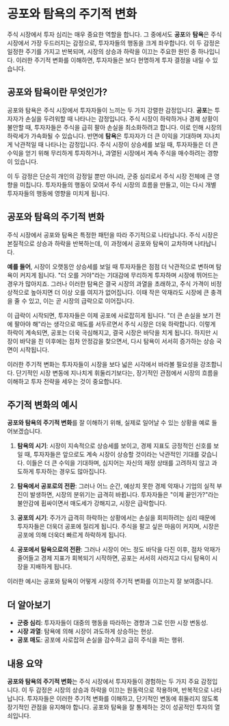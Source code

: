 # 공포와 탐욕의 주기적 변화

주식 시장에서 투자 심리는 매우 중요한 역할을 합니다. 그 중에서도 **공포**와 **탐욕**은 주식 시장에서 가장 두드러지는 감정으로, 투자자들의 행동을 크게 좌우합니다. 이 두 감정은 일정한 주기를 가지고 반복되며, 시장의 상승과 하락을 이끄는 주요한 원인 중 하나입니다. 이러한 주기적 변화를 이해하면, 투자자들은 보다 현명하게 투자 결정을 내릴 수 있습니다.

## 공포와 탐욕이란 무엇인가?

공포와 탐욕은 주식 시장에서 투자자들이 느끼는 두 가지 강렬한 감정입니다. **공포**는 투자자가 손실을 두려워할 때 나타나는 감정입니다. 주식 시장이 하락하거나 경제 상황이 불안할 때, 투자자들은 주식을 급히 팔아 손실을 최소화하려고 합니다. 이로 인해 시장의 하락세가 가속화될 수 있습니다. 반면에 **탐욕**은 투자자가 더 큰 이익을 기대하며 지나치게 낙관적일 때 나타나는 감정입니다. 주식 시장이 상승세를 보일 때, 투자자들은 더 큰 수익을 얻기 위해 무리하게 투자하거나, 과열된 시장에서 계속 주식을 매수하려는 경향이 있습니다. 

이 두 감정은 단순히 개인의 감정일 뿐만 아니라, 군중 심리로서 주식 시장 전체에 큰 영향을 미칩니다. 투자자들의 행동이 모여서 주식 시장의 흐름을 만들고, 이는 다시 개별 투자자들의 행동에 영향을 미치게 됩니다.

## 공포와 탐욕의 주기적 변화

주식 시장에서 공포와 탐욕은 특정한 패턴을 따라 주기적으로 나타납니다. 주식 시장은 본질적으로 상승과 하락을 반복하는데, 이 과정에서 공포와 탐욕이 교차하며 나타납니다. 

**예를 들어**, 시장이 오랫동안 상승세를 보일 때 투자자들은 점점 더 낙관적으로 변하며 탐욕이 커지게 됩니다. "더 오를 거야"라는 기대감에 무리하게 투자하며 시장에 뛰어드는 경우가 많아지죠. 그러나 이러한 탐욕은 결국 시장의 과열을 초래하고, 주식 가격이 비정상적으로 높아지면 더 이상 오를 여지가 없어집니다. 이때 작은 악재라도 시장에 큰 충격을 줄 수 있고, 이는 곧 시장의 급락으로 이어집니다.

이 급락이 시작되면, 투자자들은 이제 공포에 사로잡히게 됩니다. "더 큰 손실을 보기 전에 팔아야 해"라는 생각으로 매도를 서두르면서 주식 시장은 더욱 하락합니다. 이렇게 하락이 계속되면, 공포는 더욱 극심해지고, 결국 시장은 바닥을 치게 됩니다. 하지만 시장이 바닥을 친 이후에는 점차 안정감을 찾으면서, 다시 탐욕이 서서히 증가하는 상승 국면이 시작됩니다. 

이러한 주기적 변화는 투자자들이 시장을 보다 넓은 시각에서 바라볼 필요성을 강조합니다. 단기적인 시장 변동에 지나치게 휘둘리기보다는, 장기적인 관점에서 시장의 흐름을 이해하고 투자 전략을 세우는 것이 중요합니다.

## 주기적 변화의 예시

**공포와 탐욕의 주기적 변화**를 잘 이해하기 위해, 실제로 일어날 수 있는 상황을 예로 들어보겠습니다.

1. **탐욕의 시기**: 시장이 지속적으로 상승세를 보이고, 경제 지표도 긍정적인 신호를 보일 때, 투자자들은 앞으로도 계속 시장이 상승할 것이라는 낙관적인 기대를 갖습니다. 이들은 더 큰 수익을 기대하며, 심지어는 자신의 재정 상태를 고려하지 않고 과도하게 투자하는 경우도 많아집니다.

2. **탐욕에서 공포로의 전환**: 그러나 어느 순간, 예상치 못한 경제 악재나 기업의 실적 부진이 발생하면, 시장의 분위기는 급격히 바뀝니다. 투자자들은 "이제 끝인가?"라는 불안감에 휩싸이면서 매도세가 강해지고, 시장은 급락합니다.

3. **공포의 시기**: 주가가 급격히 하락하는 상황에서는 손실을 회피하려는 심리 때문에 투자자들은 더욱더 공포에 질리게 됩니다. 주식을 팔고 싶은 마음이 커지며, 시장은 공포에 의해 더욱더 빠르게 하락하게 됩니다.

4. **공포에서 탐욕으로의 전환**: 그러나 시장이 어느 정도 바닥을 다진 이후, 점차 악재가 줄어들고 경제 지표가 회복되기 시작하면, 공포는 서서히 사라지고 다시 탐욕이 시장을 지배하게 됩니다. 

이러한 예시는 공포와 탐욕이 어떻게 시장의 주기적 변화를 이끄는지 잘 보여줍니다.

## 더 알아보기

- **군중 심리**: 투자자들이 대중의 행동을 따라하는 경향과 그로 인한 시장 변동성.
- **시장 과열**: 탐욕에 의해 시장이 과도하게 상승하는 현상.
- **공포 매도**: 공포에 사로잡혀 손실을 감수하고 급히 주식을 파는 행위.

## 내용 요약

**공포와 탐욕의 주기적 변화**는 주식 시장에서 투자자들이 경험하는 두 가지 주요 감정입니다. 이 두 감정은 시장의 상승과 하락을 이끄는 원동력으로 작용하며, 반복적으로 나타납니다. 투자자들은 이러한 주기적 변화를 이해하고, 단기적인 변동에 휘둘리지 않도록 장기적인 관점을 유지해야 합니다. 공포와 탐욕을 잘 통제하는 것이 성공적인 투자의 열쇠입니다.